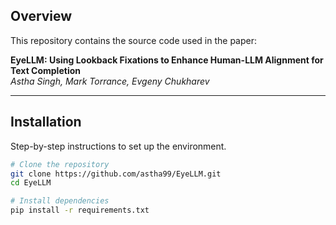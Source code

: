 ## Overview

This repository contains the source code used in the paper:

**EyeLLM: Using Lookback Fixations to Enhance Human-LLM Alignment for Text Completion**  
*Astha Singh, Mark Torrance, Evgeny Chukharev*  

---

## Installation

Step-by-step instructions to set up the environment.

```bash
# Clone the repository
git clone https://github.com/astha99/EyeLLM.git
cd EyeLLM

# Install dependencies
pip install -r requirements.txt

